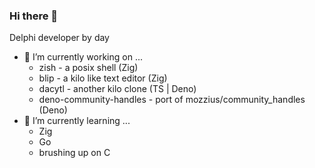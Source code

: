 ### Hi there 👋

Delphi developer by day
- 🔭 I’m currently working on ...
  - zish - a posix shell (Zig)
  - blip - a kilo like text editor (Zig)
  - dacytl - another kilo clone (TS | Deno)
  - deno-community-handles - port of mozzius/community_handles (Deno)
- 🌱 I’m currently learning ...
  - Zig
  - Go
  - brushing up on C

<!--
**kjloveless/kjloveless** is a ✨ _special_ ✨ repository because its `README.md` (this file) appears on your GitHub profile.

Here are some ideas to get you started:

- 🔭 I’m currently working on ...
- 🌱 I’m currently learning ...
- 👯 I’m looking to collaborate on ...
- 🤔 I’m looking for help with ...
- 💬 Ask me about ...
- 📫 How to reach me: ...
- 😄 Pronouns: ...
- ⚡ Fun fact: ...
-->
